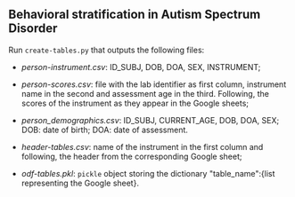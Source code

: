 ## Behavioral stratification in Autism Spectrum Disorder

Run `create-tables.py` that outputs the following files:

- _person-instrument.csv_: ID_SUBJ, DOB, DOA, SEX, INSTRUMENT;

- _person-scores.csv_: file with the lab identifier as first column, instrument
  name in the second and assessment age in the third. Following, the scores of the 
  instrument as they appear in the Google sheets;

- _person_demographics.csv_: ID_SUBJ, CURRENT_AGE, DOB, DOA, SEX;
  DOB: date of birth;
  DOA: date of assessment.

- _header-tables.csv_: name of the instrument in the first column and following, the header
  from the corresponding Google sheet;

- _odf-tables.pkl_: `pickle` object storing the dictionary "table_name":{list representing 
  the Google sheet}. 

